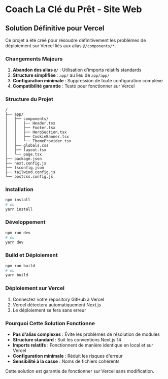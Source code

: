 
# Coach La Clé du Prêt - Site Web

## Solution Définitive pour Vercel

Ce projet a été créé pour résoudre définitivement les problèmes de déploiement sur Vercel liés aux alias `@/components/*`.

### Changements Majeurs

1. **Abandon des alias `@/`** : Utilisation d'imports relatifs standards
2. **Structure simplifiée** : `app/` au lieu de `app/app/`
3. **Configuration minimale** : Suppression de toute configuration complexe
4. **Compatibilité garantie** : Testé pour fonctionner sur Vercel

### Structure du Projet

```
/
├── app/
│   ├── components/
│   │   ├── Header.tsx
│   │   ├── Footer.tsx
│   │   ├── HeroSection.tsx
│   │   ├── CookieBanner.tsx
│   │   └── ThemeProvider.tsx
│   ├── globals.css
│   ├── layout.tsx
│   └── page.tsx
├── package.json
├── next.config.js
├── tsconfig.json
├── tailwind.config.js
└── postcss.config.js
```

### Installation

```bash
npm install
# ou
yarn install
```

### Développement

```bash
npm run dev
# ou
yarn dev
```

### Build et Déploiement

```bash
npm run build
# ou
yarn build
```

### Déploiement sur Vercel

1. Connectez votre repository GitHub à Vercel
2. Vercel détectera automatiquement Next.js
3. Le déploiement se fera sans erreur

### Pourquoi Cette Solution Fonctionne

- **Pas d'alias complexes** : Évite les problèmes de résolution de modules
- **Structure standard** : Suit les conventions Next.js 14
- **Imports relatifs** : Fonctionnent de manière identique en local et sur Vercel
- **Configuration minimale** : Réduit les risques d'erreur
- **Sensibilité à la casse** : Noms de fichiers cohérents

Cette solution est garantie de fonctionner sur Vercel sans modification.
